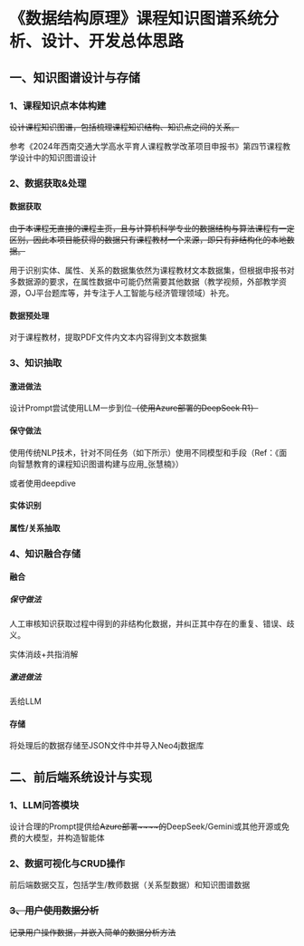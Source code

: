 # 《数据结构原理》课程知识图谱系统分析、设计、开发总体思路

## 一、知识图谱设计与存储

### 1、课程知识点本体构建

~~设计课程知识图谱，包括梳理课程知识结构、知识点之间的关系。~~

参考《2024年西南交通大学高水平育人课程教学改革项目申报书》第四节课程教学设计中的知识图谱设计

### 2、数据获取&处理

#### 数据获取

~~由于本课程无直接的课程主页，且与计算机科学专业的数据结构与算法课程有一定区别，因此本项目能获得的数据只有课程教材一个来源，即只有非结构化的本地数据。~~

用于识别实体、属性、关系的数据集依然为课程教材文本数据集，但根据申报书对多数据源的要求，在属性数据中可能仍然需要其他数据（教学视频，外部教学资源，OJ平台题库等，并专注于人工智能与经济管理领域）补充。

#### 数据预处理

对于课程教材，提取PDF文件内文本内容得到文本数据集

### 3、知识抽取

#### 激进做法

设计Prompt尝试使用LLM一步到位~~（使用Azure部署的DeepSeek R1）~~

#### 保守做法

使用传统NLP技术，针对不同任务（如下所示）使用不同模型和手段（Ref：《面向智慧教育的课程知识图谱构建与应用_张慧楠》）

或者使用deepdive

#### 实体识别

#### 属性/关系抽取

### 4、知识融合存储

#### 融合

##### 保守做法

人工审核知识获取过程中得到的非结构化数据，并纠正其中存在的重复、错误、歧义。

实体消歧+共指消解

##### 激进做法

丢给LLM

#### 存储

将处理后的数据存储至JSON文件中并导入Neo4j数据库

## 二、前后端系统设计与实现

### 1、LLM问答模块

设计合理的Prompt提供给~~Azure部署~~~~的~~DeepSeek/Gemini或其他开源或免费的大模型，并构造智能体

### 2、数据可视化与CRUD操作

前后端数据交互，包括学生/教师数据（关系型数据）和知识图谱数据

### ~~3、用户使用数据分析~~

~~记录用户操作数据，并嵌入简单的数据分析方法~~



